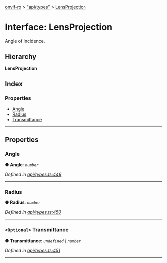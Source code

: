 [onvif-rx](../README.md) > ["api/types"](../modules/_api_types_.md) > [LensProjection](../interfaces/_api_types_.lensprojection.md)

# Interface: LensProjection

Angle of incidence.

## Hierarchy

**LensProjection**

## Index

### Properties

* [Angle](_api_types_.lensprojection.md#angle)
* [Radius](_api_types_.lensprojection.md#radius)
* [Transmittance](_api_types_.lensprojection.md#transmittance)

---

## Properties

<a id="angle"></a>

###  Angle

**● Angle**: *`number`*

*Defined in [api/types.ts:449](https://github.com/patrickmichalina/onvif-rx/blob/034e4d6/src/api/types.ts#L449)*

___
<a id="radius"></a>

###  Radius

**● Radius**: *`number`*

*Defined in [api/types.ts:450](https://github.com/patrickmichalina/onvif-rx/blob/034e4d6/src/api/types.ts#L450)*

___
<a id="transmittance"></a>

### `<Optional>` Transmittance

**● Transmittance**: *`undefined` \| `number`*

*Defined in [api/types.ts:451](https://github.com/patrickmichalina/onvif-rx/blob/034e4d6/src/api/types.ts#L451)*

___

